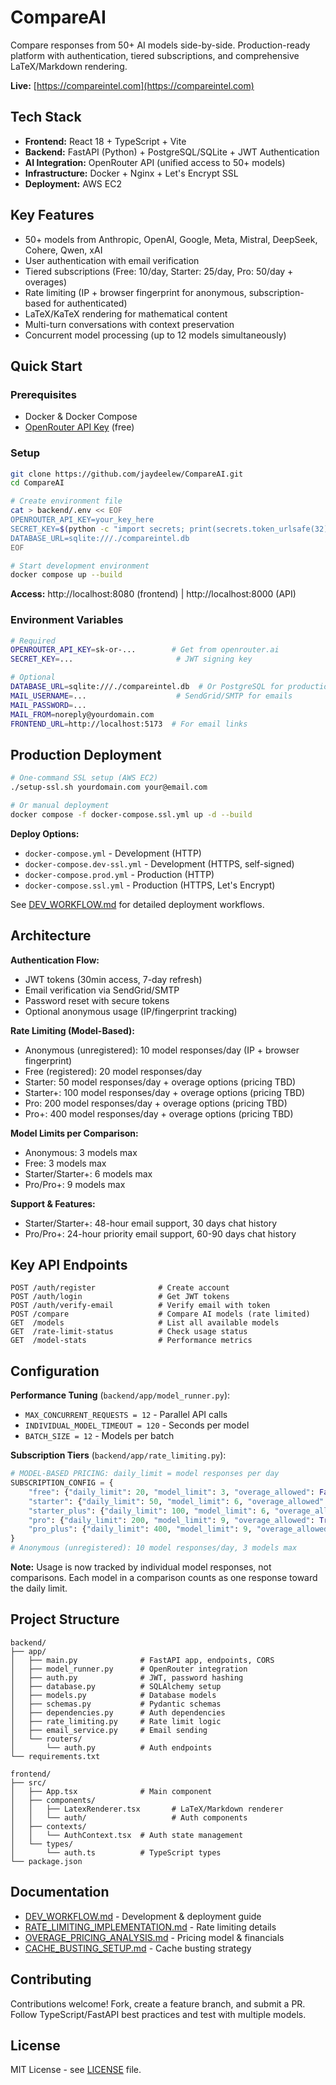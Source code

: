 # CompareAI

Compare responses from 50+ AI models side-by-side. Production-ready platform with authentication, tiered subscriptions, and comprehensive LaTeX/Markdown rendering.

**Live:** [https://compareintel.com](https://compareintel.com)

## Tech Stack

- **Frontend:** React 18 + TypeScript + Vite
- **Backend:** FastAPI (Python) + PostgreSQL/SQLite + JWT Authentication
- **AI Integration:** OpenRouter API (unified access to 50+ models)
- **Infrastructure:** Docker + Nginx + Let's Encrypt SSL
- **Deployment:** AWS EC2

## Key Features

- 50+ models from Anthropic, OpenAI, Google, Meta, Mistral, DeepSeek, Cohere, Qwen, xAI
- User authentication with email verification
- Tiered subscriptions (Free: 10/day, Starter: 25/day, Pro: 50/day + overages)
- Rate limiting (IP + browser fingerprint for anonymous, subscription-based for authenticated)
- LaTeX/KaTeX rendering for mathematical content
- Multi-turn conversations with context preservation
- Concurrent model processing (up to 12 models simultaneously)

## Quick Start

### Prerequisites

- Docker & Docker Compose
- [OpenRouter API Key](https://openrouter.ai/) (free)

### Setup

```bash
git clone https://github.com/jaydeelew/CompareAI.git
cd CompareAI

# Create environment file
cat > backend/.env << EOF
OPENROUTER_API_KEY=your_key_here
SECRET_KEY=$(python -c "import secrets; print(secrets.token_urlsafe(32))")
DATABASE_URL=sqlite:///./compareintel.db
EOF

# Start development environment
docker compose up --build
```

**Access:** http://localhost:8080 (frontend) | http://localhost:8000 (API)

### Environment Variables

```bash
# Required
OPENROUTER_API_KEY=sk-or-...        # Get from openrouter.ai
SECRET_KEY=...                       # JWT signing key

# Optional
DATABASE_URL=sqlite:///./compareintel.db  # Or PostgreSQL for production
MAIL_USERNAME=...                    # SendGrid/SMTP for emails
MAIL_PASSWORD=...
MAIL_FROM=noreply@yourdomain.com
FRONTEND_URL=http://localhost:5173  # For email links
```

## Production Deployment

```bash
# One-command SSL setup (AWS EC2)
./setup-ssl.sh yourdomain.com your@email.com

# Or manual deployment
docker compose -f docker-compose.ssl.yml up -d --build
```

**Deploy Options:**

- `docker-compose.yml` - Development (HTTP)
- `docker-compose.dev-ssl.yml` - Development (HTTPS, self-signed)
- `docker-compose.prod.yml` - Production (HTTP)
- `docker-compose.ssl.yml` - Production (HTTPS, Let's Encrypt)

See [DEV_WORKFLOW.md](DEV_WORKFLOW.md) for detailed deployment workflows.

## Architecture

**Authentication Flow:**

- JWT tokens (30min access, 7-day refresh)
- Email verification via SendGrid/SMTP
- Password reset with secure tokens
- Optional anonymous usage (IP/fingerprint tracking)

**Rate Limiting (Model-Based):**

- Anonymous (unregistered): 10 model responses/day (IP + browser fingerprint)
- Free (registered): 20 model responses/day
- Starter: 50 model responses/day + overage options (pricing TBD)
- Starter+: 100 model responses/day + overage options (pricing TBD)
- Pro: 200 model responses/day + overage options (pricing TBD)
- Pro+: 400 model responses/day + overage options (pricing TBD)

**Model Limits per Comparison:**

- Anonymous: 3 models max
- Free: 3 models max
- Starter/Starter+: 6 models max
- Pro/Pro+: 9 models max

**Support & Features:**

- Starter/Starter+: 48-hour email support, 30 days chat history
- Pro/Pro+: 24-hour priority email support, 60-90 days chat history

## Key API Endpoints

```
POST /auth/register              # Create account
POST /auth/login                 # Get JWT tokens
POST /auth/verify-email          # Verify email with token
POST /compare                    # Compare AI models (rate limited)
GET  /models                     # List all available models
GET  /rate-limit-status          # Check usage status
GET  /model-stats                # Performance metrics
```

## Configuration

**Performance Tuning** (`backend/app/model_runner.py`):

- `MAX_CONCURRENT_REQUESTS = 12` - Parallel API calls
- `INDIVIDUAL_MODEL_TIMEOUT = 120` - Seconds per model
- `BATCH_SIZE = 12` - Models per batch

**Subscription Tiers** (`backend/app/rate_limiting.py`):

```python
# MODEL-BASED PRICING: daily_limit = model responses per day
SUBSCRIPTION_CONFIG = {
    "free": {"daily_limit": 20, "model_limit": 3, "overage_allowed": False},  # Registered users
    "starter": {"daily_limit": 50, "model_limit": 6, "overage_allowed": True},
    "starter_plus": {"daily_limit": 100, "model_limit": 6, "overage_allowed": True},
    "pro": {"daily_limit": 200, "model_limit": 9, "overage_allowed": True},
    "pro_plus": {"daily_limit": 400, "model_limit": 9, "overage_allowed": True}
}
# Anonymous (unregistered): 10 model responses/day, 3 models max
```

**Note:** Usage is now tracked by individual model responses, not comparisons. Each model in a comparison counts as one response toward the daily limit.

## Project Structure

```
backend/
├── app/
│   ├── main.py              # FastAPI app, endpoints, CORS
│   ├── model_runner.py      # OpenRouter integration
│   ├── auth.py              # JWT, password hashing
│   ├── database.py          # SQLAlchemy setup
│   ├── models.py            # Database models
│   ├── schemas.py           # Pydantic schemas
│   ├── dependencies.py      # Auth dependencies
│   ├── rate_limiting.py     # Rate limit logic
│   ├── email_service.py     # Email sending
│   └── routers/
│       └── auth.py          # Auth endpoints
└── requirements.txt

frontend/
├── src/
│   ├── App.tsx              # Main component
│   ├── components/
│   │   ├── LatexRenderer.tsx       # LaTeX/Markdown renderer
│   │   └── auth/                   # Auth components
│   ├── contexts/
│   │   └── AuthContext.tsx  # Auth state management
│   └── types/
│       └── auth.ts          # TypeScript types
└── package.json
```

## Documentation

- [DEV_WORKFLOW.md](DEV_WORKFLOW.md) - Development & deployment guide
- [RATE_LIMITING_IMPLEMENTATION.md](RATE_LIMITING_IMPLEMENTATION.md) - Rate limiting details
- [OVERAGE_PRICING_ANALYSIS.md](OVERAGE_PRICING_ANALYSIS.md) - Pricing model & financials
- [CACHE_BUSTING_SETUP.md](CACHE_BUSTING_SETUP.md) - Cache busting strategy

## Contributing

Contributions welcome! Fork, create a feature branch, and submit a PR. Follow TypeScript/FastAPI best practices and test with multiple models.

## License

MIT License - see [LICENSE](LICENSE) file.
